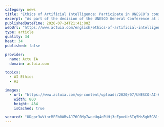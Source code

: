 ```yaml
---
category: news
title: "Ethics of Artificial Intelligence: Participate in UNESCO’s consultation for the elaboration of a recommendation"
excerpt: "As part of the decision of the UNESCO General Conference at its 40th session in November 2019, UNESCO has embarked on a two-year process to develop the first global normative instrument on the ethics of artificial intelligence."
publishedDateTime: 2020-07-24T21:41:00Z
webUrl: "https://www.actuia.com/english/ethics-of-artificial-intelligence-participate-in-unescos-consultation-for-the-elaboration-of-a-recommendation/"
type: article
quality: 34
heat: 34
published: false

provider:
  name: Actu IA
  domain: actuia.com

topics:
  - AI Ethics
  - AI

images:
  - url: "https://www.actuia.com/wp-content/uploads/2020/07/UNESCO-AI-Consultation.jpg"
    width: 800
    height: 434
    isCached: true

secured: "UDgpr3wVinrMPFb0WBvAJ76C0Mp7weeUq4ePUHj3eFpoeUc6Iq5Ms5gb5G3lfTjmq0urkx4aVkXe38hwOr9fB3AvqM/J+DejeD1Themq7Xq+CDDsNnsbjhUI0Tdt4osRscwF1W3SGEUfiqC/MwSV08Pmw2iM+zCPSkeQZ0yW29NugQTcBpK+tBj6ZpCMo+R23SVbQPfPzp1U8WKdp4rtj6wgJiuLdXh0VMlEcmB6GgOaLkOtKoXjbS64b9st+Q511RpHzkRGiEIp/LFZNSx4iK3sjoAIC7WV0aWX1XRNsB1pxiYi1OqZoTBheGLuVbw+RIjpfFMFIxXKXB0I7CrpFA==;KVztHMgei985bm7glRPBoQ=="
---
```


